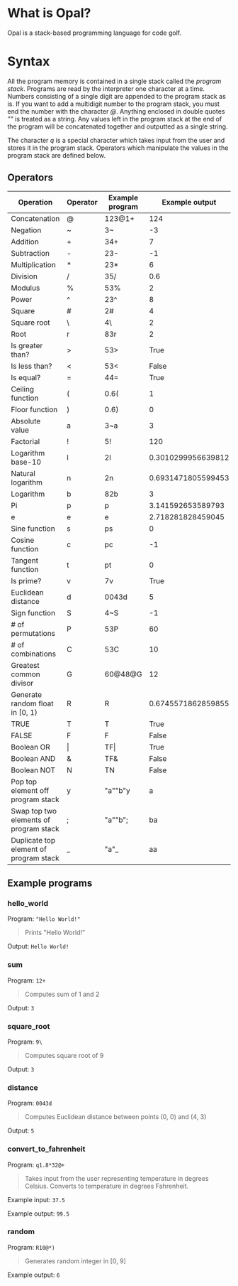 # What is Opal?
Opal is a stack-based programming language for code golf.

# Syntax
All the program memory is contained in a single stack called the *program stack*. Programs are read by the interpreter one character at a time. Numbers consisting of a single digit are appended to the program stack as is. If you want to add a multidigit number to the program stack, you must end the number with the character *@*. Anything enclosed in double quotes *""* is treated as a string. Any values left in the program stack at the end of the program will be concatenated together and outputted as a single string.

The character *q* is a special character which takes input from the user and stores it in the program stack. Operators which manipulate the values in the program stack are defined below.

## Operators

| Operation | Operator | Example program | Example output |
| ----------- | ----------- | ----------- | ----------- |
| Concatenation | @ | 123@1+ | 124 |
| Negation | ~ | 3~ | -3 |
| Addition | + | 34+ | 7 |
| Subtraction | - | 23- | -1 |
| Multiplication | * | 23* | 6 |
| Division | / | 35/ | 0.6 |
| Modulus | % | 53% | 2 |
| Power | ^ | 23^ | 8 |
| Square | # | 2# | 4 |
| Square root | \ | 4\ | 2 |
| Root | r | 83r | 2 |
| Is greater than? | > | 53> | True |
| Is less than? | < | 53< | False |
| Is equal? | = | 44= | True |
| Ceiling function | ( | 0.6( | 1 |
| Floor function | ) | 0.6) | 0 |
| Absolute value | a | 3~a | 3 |
| Factorial | ! | 5! | 120 |
| Logarithm base-10 | l | 2l | 0.3010299956639812 |
| Natural logarithm | n | 2n | 0.6931471805599453 |
| Logarithm | b | 82b | 3 |
| Pi | p | p | 3.141592653589793 |
| e | e | e | 2.718281828459045 |
| Sine function | s | ps | 0 |
| Cosine function | c | pc | -1 |
| Tangent function | t | pt | 0 |
| Is prime? | v | 7v | True |
| Euclidean distance | d | 0043d | 5 |
| Sign function | S | 4~S | -1 |
| # of permutations | P | 53P | 60 |
| # of combinations | C | 53C | 10 |
| Greatest common divisor | G | 60@48@G | 12 |
| Generate random float in [0, 1) | R | R | 0.6745571862859855 |
| TRUE | T | T | True |
| FALSE | F | F | False |
| Boolean OR | &#124; | TF&#124; | True |
| Boolean AND | & | TF& | False |
| Boolean NOT | N | TN | False |
| Pop top element off program stack | y | "a""b"y | a |
| Swap top two elements of program stack | ; | "a""b"; | ba |
| Duplicate top element of program stack | _ | "a"_ | aa |

## Example programs
### hello_world
Program: `"Hello World!"`

> Prints "Hello World!"

Output:
`Hello World!`

### sum
Program: `12+`

> Computes sum of 1 and 2

Output:
`3`

### square_root
Program: `9\`

> Computes square root of 9

Output:
`3`

### distance
Program: `0043d`

> Computes Euclidean distance between points (0, 0) and (4, 3)

Output:
`5`

### convert_to_fahrenheit
Program: `q1.8*32@+`

> Takes input from the user representing temperature in degrees Celsius. Converts to temperature in degrees Fahrenheit.

Example input:
`37.5`

Example output:
`99.5`

### random
Program: `R10@*)`

> Generates random integer in [0, 9]

Example output:
`6`
